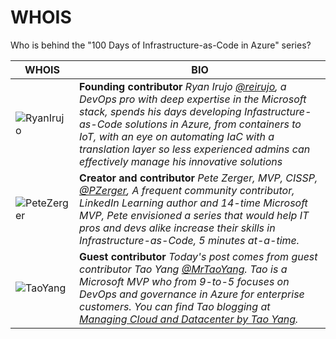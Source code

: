 
# WHOIS

Who is behind the "100 Days of Infrastructure-as-Code in Azure" series?

| WHOIS | BIO  |
|--------------|---------------|
| ![RyanIrujo](../images/whois/ryanirujo.jpg) | **Founding contributor** *Ryan Irujo [@reirujo](https://twitter.com/reirujo), a DevOps pro with deep expertise in the Microsoft stack, spends his days developing Infastructure-as-Code solutions in Azure, from containers to IoT, with an eye on automating IaC with a translation layer so less experienced admins can effectively manage his innovative solutions*|
| ![PeteZerger]([../images/whois/petezerger.jpg) | **Creator and contributor** *Pete Zerger, MVP, CISSP, [@PZerger](https://twitter.com/pzerger), A frequent community contributor, LinkedIn Learning author and 14-time Microsoft MVP, Pete envisioned a series that would help IT pros and devs alike increase their skills in Infrastructure-as-Code, 5 minutes at-a-time.* |
| ![TaoYang](../images/whois/taoyang.jpg) | **Guest contributor** *Today's post comes from guest contributor Tao Yang [@MrTaoYang](https://twitter.com/mrtaoyang). Tao is a Microsoft MVP who from 9-to-5 focuses on DevOps and governance in Azure for enterprise customers. You can find Tao blogging at [Managing Cloud and Datacenter by Tao Yang](https://blog.tyang.org/).* |

